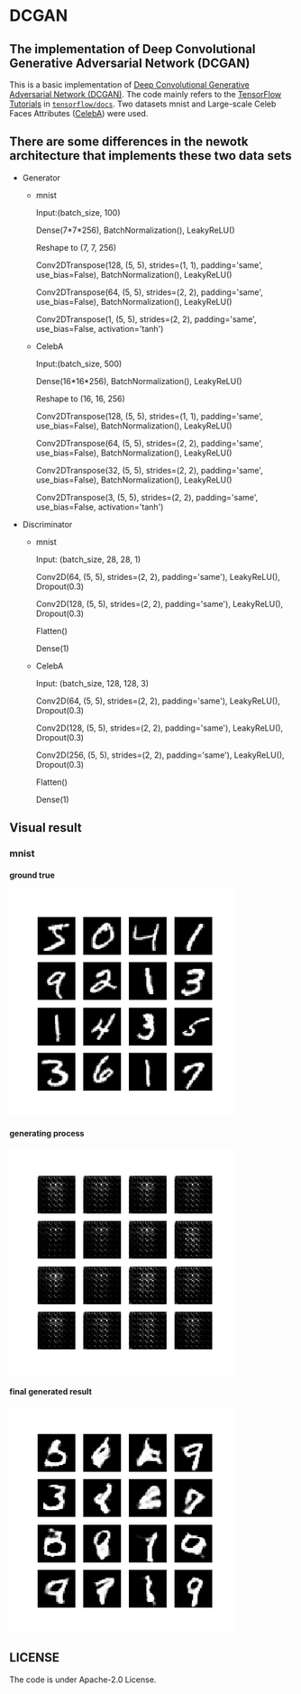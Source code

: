 # DCGAN
## The implementation of Deep Convolutional Generative Adversarial Network (DCGAN)

This is a basic implementation of [Deep Convolutional Generative Adversarial Network (DCGAN)](https://arxiv.org/pdf/1511.06434.pdf). The code mainly refers to the [TensorFlow Tutorials](https://tensorflow.google.cn/tutorials/generative/dcgan) in [`tensorflow/docs`](https://github.com/tensorflow/docs). Two datasets mnist and Large-scale Celeb Faces Attributes ([CelebA](https://www.kaggle.com/jessicali9530/celeba-dataset)) were used.


## There are some differences in the newotk architecture that implements these two data sets

* Generator

  * mnist

    Input:(batch_size, 100)

    Dense(7\*7\*256), BatchNormalization(), LeakyReLU()

    Reshape to (7, 7, 256)

    Conv2DTranspose(128, (5, 5), strides=(1, 1), padding='same', use_bias=False), BatchNormalization(), LeakyReLU()

    Conv2DTranspose(64, (5, 5), strides=(2, 2), padding='same', use_bias=False), BatchNormalization(), LeakyReLU()

    Conv2DTranspose(1, (5, 5), strides=(2, 2), padding='same', use_bias=False, activation='tanh')

  * CelebA

    Input:(batch_size, 500)

    Dense(16\*16\*256), BatchNormalization(), LeakyReLU()

    Reshape to (16, 16, 256)

    Conv2DTranspose(128, (5, 5), strides=(1, 1), padding='same', use_bias=False), BatchNormalization(), LeakyReLU()

    Conv2DTranspose(64, (5, 5), strides=(2, 2), padding='same', use_bias=False), BatchNormalization(), LeakyReLU()

    Conv2DTranspose(32, (5, 5), strides=(2, 2), padding='same', use_bias=False), BatchNormalization(), LeakyReLU()

    Conv2DTranspose(3, (5, 5), strides=(2, 2), padding='same', use_bias=False, activation='tanh')

* Discriminator

  * mnist

    Input: (batch_size, 28, 28, 1)

    Conv2D(64, (5, 5), strides=(2, 2), padding='same'), LeakyReLU(), Dropout(0.3)

    Conv2D(128, (5, 5), strides=(2, 2), padding='same'), LeakyReLU(), Dropout(0.3)

    Flatten()

    Dense(1)

  * CelebA

    Input: (batch_size, 128, 128, 3)

    Conv2D(64, (5, 5), strides=(2, 2), padding='same'), LeakyReLU(), Dropout(0.3)

    Conv2D(128, (5, 5), strides=(2, 2), padding='same'), LeakyReLU(), Dropout(0.3)

    Conv2D(256, (5, 5), strides=(2, 2), padding='same'), LeakyReLU(), Dropout(0.3)

    Flatten()

    Dense(1)


## Visual result

### mnist
#### ground true
![avatar](./mnist/ground_true_image.png)

#### generating process
![avatar](./mnist/dcgan.gif)

#### final generated result
![avatar](./mnist/final.png)



## LICENSE

The code is under Apache-2.0 License.
